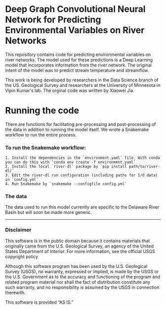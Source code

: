# Deep Graph Convolutional Neural Network for Predicting Environmental Variables on River Networks
This repository contains code for predicting environmental variables on river networks.
The model used for these predictions is a Deep Learning model that incorporates information from the river network.
The original intent of the model was to predict stream temperature and streamflow. 

This work is being developed by researchers in the Data Science branch of the US. Geological Survey and researchers at the University of Minnesota in Vipin Kumar's lab. The orginal code was written by Xiaowei Jia.

# Running the code
There are functions for facilitating pre-processing and post-processing of the data in addition to running the model itself. We wrote a Snakemake workflow to run the entire process. 


### To run the Snakemake workflow:
    1. Install the dependencies in the `environment.yaml` file. With conda you can do this with `conda env create -f environment.yaml`
    2. Install the local `river-dl` package by `pip install path/to/river-dl/`
    3. Edit the river-dl run configuration (including paths for I/O data) in `config.yml`
    4. Run Snakemake by `snakemake --configfile config.yml`

### The data
The data used to run this model currently are specific to the Delaware River Basin but will soon be made more generic.

___

### Disclaimer
This software is in the public domain because it contains materials that originally came from the U.S. Geological Survey, an agency of the United States Department of Interior. For more information, see the official USGS copyright policy

Although this software program has been used by the U.S. Geological Survey (USGS), no warranty, expressed or implied, is made by the USGS or the U.S. Government as to the accuracy and functioning of the program and related program material nor shall the fact of distribution constitute any such warranty, and no responsibility is assumed by the USGS in connection therewith.

This software is provided “AS IS.”
